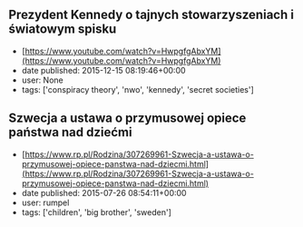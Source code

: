 ## Prezydent Kennedy o tajnych stowarzyszeniach i światowym spisku
 - [https://www.youtube.com/watch?v=HwpgfgAbxYM](https://www.youtube.com/watch?v=HwpgfgAbxYM)
 - date published: 2015-12-15 08:19:46+00:00
 - user: None
 - tags: ['conspiracy theory', 'nwo', 'kennedy', 'secret societies']

## Szwecja a ustawa o przymusowej opiece państwa nad dziećmi
 - [https://www.rp.pl/Rodzina/307269961-Szwecja-a-ustawa-o-przymusowej-opiece-panstwa-nad-dziecmi.html](https://www.rp.pl/Rodzina/307269961-Szwecja-a-ustawa-o-przymusowej-opiece-panstwa-nad-dziecmi.html)
 - date published: 2015-07-26 08:54:11+00:00
 - user: rumpel
 - tags: ['children', 'big brother', 'sweden']

